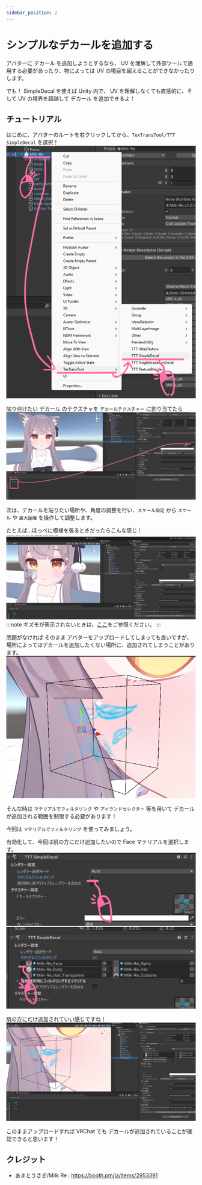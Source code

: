 ```yaml
---
sidebar_position: 2
---
```


# シンプルなデカールを追加する

アバターに デカール を追加しようとするなら、 UV を理解して外部ツールで適用する必要があったり、物によっては UV の境目を超えることができなかったりします。

でも！ SimpleDecal を使えば  Unity 内で、 UV を理解しなくても直感的に、そして UV の境界を超越して デカール を追加できるよ！

## チュートリアル

はじめに、アバターのルートを右クリックしてから、`TexTransTool/TTT SimpleDecal` を選択！  
![CreateSimpleDecal](img/sd-CreateSimpleDecal.png)

貼り付けたい デカール のテクスチャを `デカールテクスチャー` に割り当てたら  
![sd-SetDecalTexture](img/sd-SetDecalTexture.png)

次は、デカールを貼りたい場所や、角度の調整を行い、`スケール設定` から `スケール` や `最大距離` を操作して調整します。

たとえば...ほっぺに模様を張るときだったらこんな感じ！
![Position Example](img/sd-PositionExample.png)
:::note
ギズモが表示されないときは、[ここ](/docs/FAQ#ギズモが表示されない)をご参照ください。
:::

問題がなければ そのまま アバターをアップロードしてしまっても良いですが、場所によってはデカールを追加したくない場所に、追加されてしまうことがあります。  
![sd-ItIsNeedsFiltering](img/sd-ItIsNeedsFiltering.png)

そんな時は `マテリアルでフィルタリング` や `アイランドセレクター` 等を用いて デカールが追加される範囲を制限する必要があります！

今回は `マテリアルでフィルタリング` を使ってみましょう。

有効化して、今回は肌の方にだけ追加したいので Face マテリアルを選択します。  
![sd-EnableMaterialFiltering](img/sd-EnableMaterialFiltering.png)
![sd-SelectMaterial](img/sd-SelectMaterial.png)

肌の方にだけ追加されていい感じですね！
![sd-FinalResult](img/sd-FinalResult.png)

このままアップロードすれば VRChat でも デカールが追加されていることが確認できると思います！

## クレジット

- あまとうさぎ/Milk Re : https://booth.pm/ja/items/2953391
